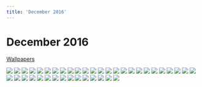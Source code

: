 ```yaml
---
title: 'December 2016'
---
```


# December 2016

[Wallpapers](http://imgur.com/a/0pe3o)

![](https://imgur.com/YE8OqmC.jpg)
![](https://imgur.com/4bZWXqo.jpg)
![](https://imgur.com/A9Y6ymt.jpg)
![](https://imgur.com/SussVxN.jpg)
![](https://imgur.com/kBU5vzV.jpg)
![](https://imgur.com/PvM3RQw.jpg)
![](https://imgur.com/rbBDFTa.jpg)
![](https://imgur.com/lrKDQu8.jpg)
![](https://imgur.com/2LpsQet.jpg)
![](https://imgur.com/xhK7YiP.jpg)
![](https://imgur.com/JFXIhS9.jpg)
![](https://imgur.com/BZN5KdX.jpg)
![](https://imgur.com/fLdQUzX.jpg)
![](https://imgur.com/KHbhdLq.jpg)
![](https://imgur.com/hHluBtd.jpg)
![](https://imgur.com/GNUwzUu.jpg)
![](https://imgur.com/VZYlpof.jpg)
![](https://imgur.com/PHrJrAu.jpg)
![](https://imgur.com/oEU5SOc.jpg)
![](https://imgur.com/yHx6I4h.jpg)
![](https://imgur.com/HpV0iFW.jpg)
![](https://imgur.com/8zRlON7.jpg)
![](https://imgur.com/4aLsvvW.jpg)
![](https://imgur.com/IfsmJdU.jpg)
![](https://imgur.com/0vnWcwl.jpg)
![](https://imgur.com/9NnPNE0.jpg)
![](https://imgur.com/m6px3hK.jpg)
![](https://imgur.com/jvPEgp1.jpg)
![](https://imgur.com/Cckd4bc.jpg)
![](https://imgur.com/h6hPeN6.jpg)
![](https://imgur.com/t39MMm2.jpg)
![](https://imgur.com/HgLk3SY.jpg)
![](https://imgur.com/jvTxdD4.jpg)
![](https://imgur.com/w3sjchR.jpg)
![](https://imgur.com/n16p5r1.jpg)
![](https://imgur.com/ILayJZy.jpg)
![](https://imgur.com/r0kpxKY.jpg)
![](https://imgur.com/kIReuf8.jpg)
![](https://imgur.com/Tdrn1dE.jpg)
![](https://imgur.com/oZezvI5.jpg)
